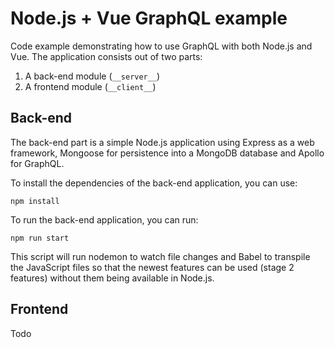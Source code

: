 # Node.js + Vue GraphQL example
Code example demonstrating how to use GraphQL with both Node.js and Vue.
The application consists out of two parts:

1. A back-end module (`__server__`)
2. A frontend module (`__client__`)

## Back-end
The back-end part is a simple Node.js application using Express as a web framework, Mongoose for persistence into a MongoDB database and Apollo for GraphQL. 

To install the dependencies of the back-end application, you can use:

```npm install```

To run the back-end application, you can run:

```npm run start```

This script will run nodemon to watch file changes and Babel to transpile the JavaScript files so that the newest features can be used (stage 2 features) without them being available in Node.js.

## Frontend
Todo